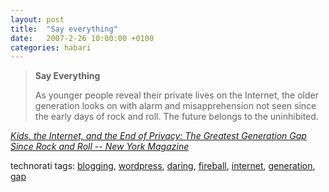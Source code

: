 ```yaml
---
layout: post
title:  "Say everything"
date:   2007-2-26 10:00:00 +0100
categories: habari
---
```

<blockquote cite="http://nymag.com/news/features/27341/">
<strong>Say Everything</strong>
<p>
As younger people reveal their private lives on the Internet, the older generation looks on with alarm and misapprehension not seen since the early days of rock and roll. The future belongs to the uninhibited.
</p>
</blockquote>

<p class="citation">
<cite cite="http://nymag.com/news/features/27341/">
<a href="http://nymag.com/news/features/27341/">
Kids, the Internet, and the End of Privacy: The Greatest Generation Gap Since Rock and Roll -- New York Magazine</a>
</cite>
</p>

<!-- technorati tags begin -->
<p class="tags">technorati tags:
<a href="http://technorati.com/tag/blogging" rel="tag">blogging</a>, <a href="http://technorati.com/tag/wordpress" rel="tag">wordpress</a>, <a href="http://technorati.com/tag/daring" rel="tag">daring</a>, <a href="http://technorati.com/tag/fireball" rel="tag">fireball</a>, <a href="http://technorati.com/tag/internet" rel="tag">internet</a>, <a href="http://technorati.com/tag/generation" rel="tag">generation</a>, <a href="http://technorati.com/tag/gap" rel="tag">gap</a></p>
<!-- technorati tags end -->